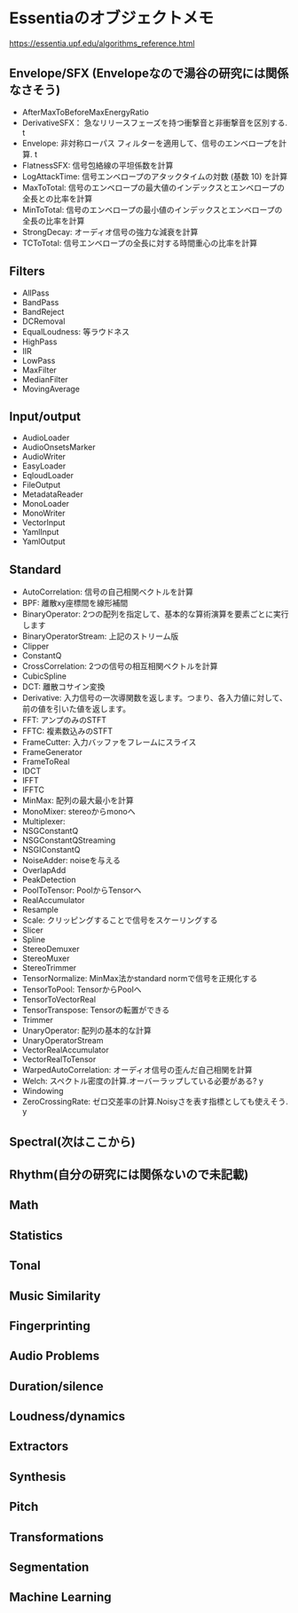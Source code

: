 # Essentiaのオブジェクトメモ
<https://essentia.upf.edu/algorithms_reference.html>



## Envelope/SFX (Envelopeなので湯谷の研究には関係なさそう)
- AfterMaxToBeforeMaxEnergyRatio
- DerivativeSFX： 急なリリースフェーズを持つ衝撃音と非衝撃音を区別する. t
- Envelope: 非対称ローパス フィルターを適用して、信号のエンベロープを計算. t
- FlatnessSFX: 信号包絡線の平坦係数を計算
- LogAttackTime: 信号エンベロープのアタックタイムの対数 (基数 10) を計算
- MaxToTotal: 信号のエンベロープの最大値のインデックスとエンベロープの全長との比率を計算
- MinToTotal: 信号のエンベロープの最小値のインデックスとエンベロープの全長の比率を計算
- StrongDecay: オーディオ信号の強力な減衰を計算
- TCToTotal: 信号エンベロープの全長に対する時間重心の比率を計算

## Filters
- AllPass
- BandPass
- BandReject
- DCRemoval
- EqualLoudness: 等ラウドネス
- HighPass
- IIR
- LowPass
- MaxFilter
- MedianFilter
- MovingAverage

## Input/output
- AudioLoader
- AudioOnsetsMarker
- AudioWriter
- EasyLoader
- EqloudLoader
- FileOutput
- MetadataReader
- MonoLoader
- MonoWriter
- VectorInput
- YamlInput
- YamlOutput

## Standard
- AutoCorrelation: 信号の自己相関ベクトルを計算
- BPF: 離散xy座標間を線形補間
- BinaryOperator: 2つの配列を指定して、基本的な算術演算を要素ごとに実行します
- BinaryOperatorStream: 上記のストリーム版
- Clipper
- ConstantQ
- CrossCorrelation: 2つの信号の相互相関ベクトルを計算
- CubicSpline
- DCT: 離散コサイン変換
- Derivative: 入力信号の一次導関数を返します。つまり、各入力値に対して、前の値を引いた値を返します。
- FFT: アンプのみのSTFT
- FFTC: 複素数込みのSTFT
- FrameCutter: 入力バッファをフレームにスライス
- FrameGenerator
- FrameToReal
- IDCT
- IFFT
- IFFTC
- MinMax: 配列の最大最小を計算
- MonoMixer: stereoからmonoへ
- Multiplexer: 
- NSGConstantQ
- NSGConstantQStreaming
- NSGIConstantQ
- NoiseAdder: noiseを与える
- OverlapAdd
- PeakDetection
- PoolToTensor: PoolからTensorへ
- RealAccumulator
- Resample
- Scale: クリッピングすることで信号をスケーリングする
- Slicer
- Spline
- StereoDemuxer
- StereoMuxer
- StereoTrimmer
- TensorNormalize: MinMax法かstandard normで信号を正規化する
- TensorToPool: TensorからPoolへ
- TensorToVectorReal
- TensorTranspose: Tensorの転置ができる
- Trimmer
- UnaryOperator: 配列の基本的な計算
- UnaryOperatorStream
- VectorRealAccumulator
- VectorRealToTensor
- WarpedAutoCorrelation: オーディオ信号の歪んだ自己相関を計算
- Welch: スペクトル密度の計算.オーバーラップしている必要がある? y
- Windowing
- ZeroCrossingRate: ゼロ交差率の計算.Noisyさを表す指標としても使えそう. y

## Spectral(次はここから)

## Rhythm(自分の研究には関係ないので未記載)

## Math

## Statistics

## Tonal

## Music Similarity

## Fingerprinting

## Audio Problems

## Duration/silence

## Loudness/dynamics

## Extractors

## Synthesis

## Pitch

## Transformations

## Segmentation

## Machine Learning
